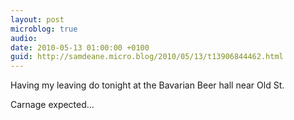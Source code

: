 ```yaml
---
layout: post
microblog: true
audio: 
date: 2010-05-13 01:00:00 +0100
guid: http://samdeane.micro.blog/2010/05/13/t13906844462.html
---
```

Having my leaving do tonight at the Bavarian Beer hall near Old St.

Carnage expected...
